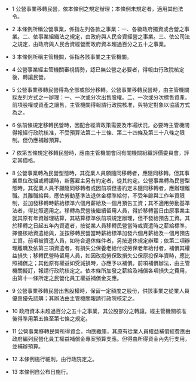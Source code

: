 * 1 公營事業移轉民營，依本條例之規定辦理；本條例未規定者，適用其他法令。

* 2 本條例所稱公營事業，係指左列各款之事業：一、各級政府獨資或合營之事業。二、依事業組織法之規定，由政府與人民合資經營之事業。三、依公司法之規定，由政府與人民合資經營而政府資本超過百分之五十之事業。

* 3 本條例所稱主管機關，係指各該事業之主管機關。

* 4 公營事業經主管機關審視情勢，認已無公營之必要者，得報由行政院核定後，轉讓民營。

* 5 公營事業移轉民營得為全部或部分移轉。公營事業移轉民營時，由主管機關採左列方式之一辦理：一、一次或分次出售股權。二、一次或分次標售資產。前項股權或資產之讓售，主管機關得報請行政院核准，與特定對象以協議方式為之。

* 6 依前條規定移轉民營時，因配合經濟政策需要及市場狀況，必要時主管機關得報經行政院核准，不受預算法第二十三條、第二十四條及第三十八條之限制。但仍應補辦預算。

* 7 依第五條規定移轉民營時，應由主管機關會同有關機關組織評價委員會，評定其價格。

* 8 公營事業轉為民營型態時，其從業人員願隨同移轉者，應隨同移轉。但其事業單位改組或轉讓時，新舊雇主另有約定者，從其約定。公營事業轉為民營型態時，其從業人員不願隨同移轉者或因前項但書約定未隨同移轉者，應辦理離職。其離職給與，應依勞動基準法退休金標準給付，不受年齡與工作年資限制，並加發移轉時薪給標準六個月薪給及一個月預告工資；其不適用勞動基準法者，得比照適用之。移轉為民營後繼續留用人員，得於移轉當日由原事業主就其原有年資辦理結算，其結算標準依前項規定辦理，但不發給預告工資。其於移轉之日起五年內資遣者，按從業人員移轉民營當時或資遣時之薪給標準，擇優核給資遣給與，並按移轉民營當時薪給標準加發六個月薪給及一個月預告工資。前項被資遣人員，如符合退休條件者，另按退休規定辦理；依第二項辦理離職及依第三項資遣者，有損失公保養老給付或勞保老年給付者，補償其權益損失；移轉民營時留用人員，如因改投勞保致損失公保原投保年資時，應比照補償之；其他原有權益如受減損時，亦應予以補償。前項補償辦法，由主管機關擬訂，報請行政院核定之。依本條所加發之薪給及補償各項損失之費用，由第十一條所定之民營化員工權益補償金支應。

* 9 公營事業移轉民營出售股權時，保留一定額度之股份，供該事業之從業人員優惠優先認購；其辦法由主管機關報請行政院核定之。

* 10 政府資本未超過百分之五十之事業，其公股部分之轉讓，經主管機關核准後得準用第五條至第七條之規定。

* 11 公營事業移轉民營所得資金，均應繳庫，其原有從業人員權益補償經費應由政府編列民營化員工權益補償金專案預算支應。但得由所得資金內先行支用，並補辦預算。

* 12 本條例施行細則，由行政院定之。

* 13 本條例自公布日施行。

